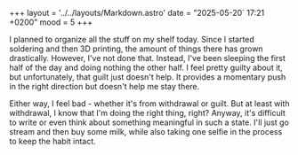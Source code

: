 +++
layout = '../../layouts/Markdown.astro'
date = "2025-05-20` 17:21 +0200"
mood = 5
+++

I planned to organize all the stuff on my shelf today. Since I started soldering and then 3D printing, the amount of things there has grown drastically. However, I've not done that. Instead, I've been sleeping the first half of the day and doing nothing the other half. I feel pretty guilty about it, but unfortunately, that guilt just doesn't help. It provides a momentary push in the right direction but doesn't help me stay there.

Either way, I feel bad - whether it's from withdrawal or guilt. But at least with withdrawal, I know that I'm doing the right thing, right? Anyway, it's difficult to write or even think about something meaningful in such a state. I'll just go stream and then buy some milk, while also taking one selfie in the process to keep the habit intact.